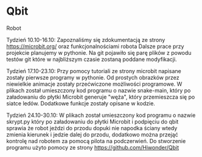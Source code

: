 # Qbit
Robot

Tydzień 10.10-16.10:
Zapoznaliśmy się zdokumentacją ze strony https://microbit.org/ oraz funkcjonalnościami robota
Dalsze prace przy projekcie planujemy w pythonie. Na git pojawiło się parę plików z powodu testów git które w najbliższym czasie zostaną poddane modyfikacji.

Tydzień 17.10-23.10:
Przy pomocy tutoriali ze strony microbit napisane zostały pierwsze programy w pythonie. Od prostych obrazków przez niewielkie animacje zostały przećwiczone możliwości programowe. W plikach został umieszczony kod programu o nazwie snake-main, który po załadowaniu do płytki Microbit generuje "węża", który przemieszcza się po siatce ledów. Dodatkowe funkcje zostały opisane w kodzie.

Tydzień 24.10-30.10: W plikach został umieszczony kod programu o nazwie skrypt.py który po załadowaniu do płytki Microbit i podpięciu do qbit sprawia że robot jeździ do przodu dopuki nie napodka ściany wtedy zmienia kierunek i jedzie dalej do przodu, dodatkowo można przejąć kontrolę nad robotem za pomocą pilota na podczerwień. Do stworzenie programu użyto pomocy ze strony https://github.com/Hiwonder/Qbit 
